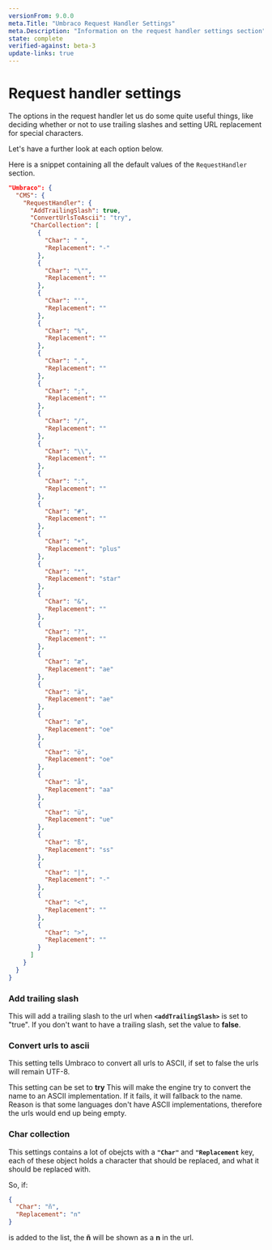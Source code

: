 ```yaml
---
versionFrom: 9.0.0
meta.Title: "Umbraco Request Handler Settings"
meta.Description: "Information on the request handler settings section"
state: complete
verified-against: beta-3
update-links: true
---
```


# Request handler settings

The options in the request handler let us do some quite useful things, like deciding whether or not to use trailing slashes and setting URL replacement for special characters.

Let's have a further look at each option below.

Here is a snippet containing all the default values of the `RequestHandler` section.

```json
"Umbraco": {
  "CMS": {
    "RequestHandler": {
      "AddTrailingSlash": true,
      "ConvertUrlsToAscii": "try",
      "CharCollection": [ 
        {
          "Char": " ",
          "Replacement": "-"
        },
        {
          "Char": "\"",
          "Replacement": ""
        },
        {
          "Char": "'",
          "Replacement": ""
        },
        {
          "Char": "%",
          "Replacement": ""
        },
        {
          "Char": ".",
          "Replacement": ""
        },
        {
          "Char": ";",
          "Replacement": ""
        },
        {
          "Char": "/",
          "Replacement": ""
        },
        {
          "Char": "\\",
          "Replacement": ""
        },
        {
          "Char": ":",
          "Replacement": ""
        },
        {
          "Char": "#",
          "Replacement": ""
        },
        {
          "Char": "+",
          "Replacement": "plus"
        },
        {
          "Char": "*",
          "Replacement": "star"
        },
        {
          "Char": "&",
          "Replacement": ""
        },
        {
          "Char": "?",
          "Replacement": ""
        },
        {
          "Char": "æ",
          "Replacement": "ae"
        },
        {
          "Char": "ä",
          "Replacement": "ae"
        },
        {
          "Char": "ø",
          "Replacement": "oe"
        },
        {
          "Char": "ö",
          "Replacement": "oe"
        },
        {
          "Char": "å",
          "Replacement": "aa"
        },
        {
          "Char": "ü",
          "Replacement": "ue"
        },
        {
          "Char": "ß",
          "Replacement": "ss"
        },
        {
          "Char": "|",
          "Replacement": "-"
        },
        {
          "Char": "<",
          "Replacement": ""
        },
        {
          "Char": ">",
          "Replacement": ""
        }
      ]
    }
  }
}
```

### Add trailing slash

This will add a trailing slash to the url when **`<addTrailingSlash>`** is set to "true".
If you don't want to have a trailing slash, set the value to **false**.

### Convert urls to ascii

This setting tells Umbraco to convert all urls to ASCII, if set to false the urls will remain UTF-8. 

This setting can be set to **try** This will make the engine try to convert the name to an ASCII implementation. If it fails, it will fallback to the name. Reason is that some languages don't have ASCII implementations, therefore the urls would end up being empty.

### Char collection

This settings contains a lot of obejcts with a **`"Char"`** and **`"Replacement`** key, each of these object holds a character that should be replaced, and what it should be replaced with.

So, if:

```json
{
  "Char": "ñ",
  "Replacement": "n"
}
```

is added to the list, the **ñ** will be shown as a **n** in the url.
